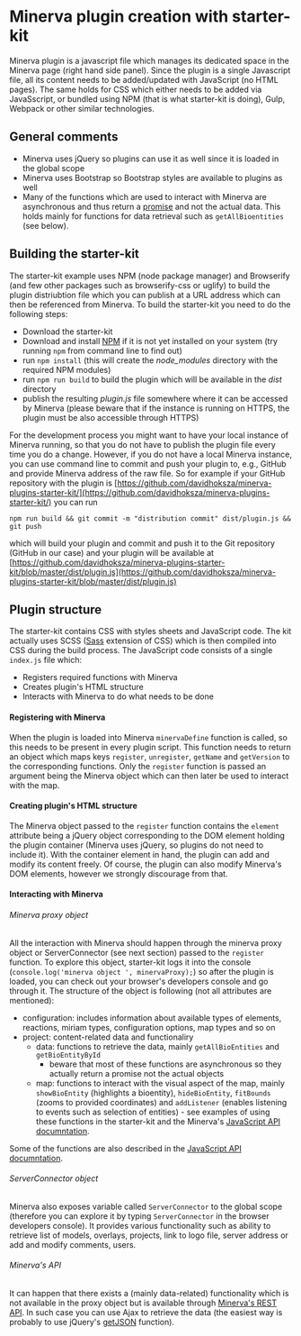 # Minerva plugin creation with starter-kit

Minerva plugin is a javascript file which manages its dedicated space in the Minerva page (right hand side panel). Since the plugin is a single Javascript file, all its content needs to be added/updated with JavaScript (no HTML pages). The same holds for CSS which either needs to be added via JavaSscript, or bundled using NPM (that is what starter-kit is doing), Gulp, Webpack or other similar technologies.

## General comments

* Minerva uses jQuery so plugins can use it as well since it is loaded in the global scope
* Minerva uses Bootstrap so Bootstrap styles are available to plugins as well
* Many of the functions which are used to interact with Minerva are asynchronous and thus return a [promise](https://developer.mozilla.org/en-US/docs/Web/JavaScript/Reference/Global_Objects/Promise) and not the actual data. This holds mainly for functions for data retrieval such as `getAllBioentities` (see below).

## Building the starter-kit

The starter-kit example uses NPM (node package manager) and Browserify (and few other packages such as browserify-css or uglify) to build the plugin distriubtion file which you can publish at a URL address which can then be referenced from Minerva. To build the starter-kit you need to do the following steps:

* Download the starter-kit
* Download and install [NPM](https://nodejs.org/en/download/) if it is not yet installed on your system (try running `npm` from command line to find out)
* run `npm install` (this will create the *node_modules* directory with the required NPM modules)
* run `npm run build` to build the plugin which will be available in the *dist* directory
* publish the resulting *plugin.js* file somewhere where it can be accessed by Minerva (please beware that if the instance is running on HTTPS, the plugin must be also accessible through HTTPS)

For the development process you might want to have your local instance of Minerva running, so that you do not have to publish the plugin file every time you do a change. However, if you do not have a local Minerva instance, you can use command line to commit and push your plugin to, e.g., GitHub and provide Minerva address of the raw file. So for example if your GitHub repository with the plugin is [https://github.com/davidhoksza/minerva-plugins-starter-kit/](https://github.com/davidhoksza/minerva-plugins-starter-kit/) you can run

```
npm run build && git commit -m "distribution commit" dist/plugin.js && git push
```

which will build your plugin and commit and push it to the Git repository (GitHub in our case) and your plugin will be available at [https://github.com/davidhoksza/minerva-plugins-starter-kit/blob/master/dist/plugin.js](https://github.com/davidhoksza/minerva-plugins-starter-kit/blob/master/dist/plugin.js)

## Plugin structure

The starter-kit contains CSS with styles sheets and JavaScript code. The kit actually uses SCSS ([Sass](https://sass-lang.com/) extension of CSS) which is then compiled into CSS during the build process. The JavaScript code consists of a single `index.js` file which:

* Registers required functions with Minerva
* Creates plugin's HTML structure
* Interacts with Minerva to do what needs to be done

#### Registering with Minerva

When the plugin is loaded into Minerva `minervaDefine` function is called, so this needs to be present in every plugin script. This function needs to return an object which maps keys `register`, `unregister`, `getName` and `getVersion` to the corresponding functions. Only the `register` function is passed an argument being the Minerva object which can then later be used to interact with the map.

#### Creating plugin's HTML structure

The Minerva object passed to the `register` function contains the `element` attribute being a jQuery object corresponding to the DOM element holding the plugin container (Minerva uses jQuery, so plugins do not need to include it). With the container element in hand, the plugin can add and modify its content freely. Of course, the plugin can also modify Minerva's DOM elements, however we strongly discourage from that.

#### Interacting with Minerva

###### Minerva proxy object

All the interaction with Minerva should happen through the minerva proxy object or ServerConnector (see next section) passed to the `register` function. To explore this object, starter-kit logs it into the console (`console.log('minerva object ', minervaProxy);`) so after the plugin is loaded, you can check out your browser's developers console and go through it. The structure of the object is following (not all attributes are mentioned):

* configuration: includes information about available types of elements, reactions, miriam types, configuration options, map types and so on
* project:  content-related data and functionaliry
  * data: functions to retrieve the data, mainly `getAllBioEntities` and `getBioEntityById`
    * beware that most of these functions are asynchronous so they actually return a promise not the actual objects
  * map: functions to interact with the visual aspect of the map, mainly `showBioEntity` (highlights a bioentity), `hideBioEntity`, `fitBounds` (zooms to provided coordinates) and `addListener` (enables listening to events such as selection of entities) - see examples of using these functions in the starter-kit and the Minerva's [JavaScript API documntation](https://git-r3lab.uni.lu/piotr.gawron/minerva#javascript-api-unstable-dev-api).

Some of the functions are also described in the [JavaScript API documntation](https://git-r3lab.uni.lu/piotr.gawron/minerva#javascript-api-unstable-dev-api).

###### ServerConnector object

Minerva also exposes variable called `ServerConnector` to the global scope (therefore you can explore it by typing `ServerConnector` in the browser developers console). It provides various functionality such as ability to retrieve list of models, overlays, projects, link to logo file, server address or add and modify comments, users.

###### Minerva's API

It can happen that there exists a (mainly data-related) functionality which is not available in the proxy object but is available through [Minerva's REST API](https://git-r3lab.uni.lu/piotr.gawron/minerva). In such case you can use Ajax to retrieve the data (the easiest way is probably to use jQuery's [getJSON](http://api.jquery.com/jquery.getjson/) function).
